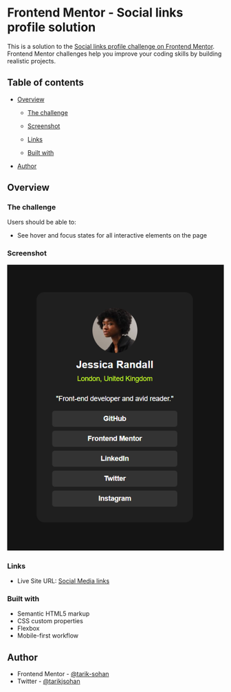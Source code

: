 # Frontend Mentor - Social links profile solution

This is a solution to the [Social links profile challenge on Frontend Mentor](https://www.frontendmentor.io/challenges/social-links-profile-UG32l9m6dQ). Frontend Mentor challenges help you improve your coding skills by building realistic projects.

## Table of contents

- [Overview](#overview)

  - [The challenge](#the-challenge)
  - [Screenshot](#screenshot)
  - [Links](#links)

  - [Built with](#built-with)

- [Author](#author)

## Overview

### The challenge

Users should be able to:

- See hover and focus states for all interactive elements on the page

### Screenshot

![](./assets/images/v1.PNG)

### Links

- Live Site URL: [Social Media links](https://tarik-sohan.github.io/frontendmentor-social-links/)

### Built with

- Semantic HTML5 markup
- CSS custom properties
- Flexbox
- Mobile-first workflow

## Author

- Frontend Mentor - [@tarik-sohan](https://www.frontendmentor.io/profile/tarik-sohan)
- Twitter - [@tarikjsohan](https://x.com/tarikjsohan)
